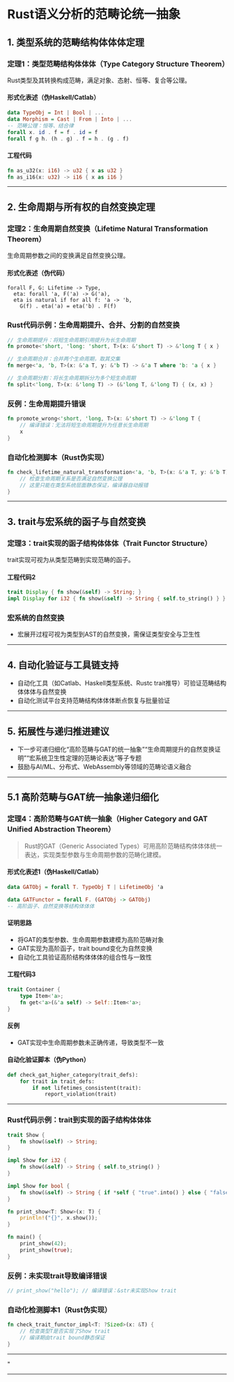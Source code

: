 ﻿# Rust语义分析的范畴论统一抽象

## 1. 类型系统的范畴结构体体体定理

### 定理1：类型范畴结构体体体（Type Category Structure Theorem）

Rust类型及其转换构成范畴，满足对象、态射、恒等、复合等公理。

#### 形式化表述（伪Haskell/Catlab）

```haskell
data TypeObj = Int | Bool | ...
data Morphism = Cast | From | Into | ...
-- 范畴公理：恒等、结合律
forall x. id . f = f . id = f
forall f g h. (h . g) . f = h . (g . f)
```

#### 工程代码

```rust
fn as_u32(x: i16) -> u32 { x as u32 }
fn as_i16(x: u32) -> i16 { x as i16 }
```

---

## 2. 生命周期与所有权的自然变换定理

### 定理2：生命周期自然变换（Lifetime Natural Transformation Theorem）

生命周期参数之间的变换满足自然变换公理。

#### 形式化表述（伪代码）

```text
forall F, G: Lifetime -> Type,
  eta: forall 'a, F('a) -> G('a),
  eta is natural if for all f: 'a -> 'b,
    G(f) . eta('a) = eta('b) . F(f)
```

### Rust代码示例：生命周期提升、合并、分割的自然变换

```rust
// 生命周期提升：将短生命周期引用提升为长生命周期
fn promote<'short, 'long: 'short, T>(x: &'short T) -> &'long T { x }

// 生命周期合并：合并两个生命周期，取其交集
fn merge<'a, 'b, T>(x: &'a T, y: &'b T) -> &'a T where 'b: 'a { x }

// 生命周期分割：将长生命周期拆分为多个短生命周期
fn split<'long, T>(x: &'long T) -> (&'long T, &'long T) { (x, x) }
```

### 反例：生命周期提升错误

```rust
fn promote_wrong<'short, 'long, T>(x: &'short T) -> &'long T {
    // 编译错误：无法将短生命周期提升为任意长生命周期
    x
}
```

### 自动化检测脚本（Rust伪实现）

```rust
fn check_lifetime_natural_transformation<'a, 'b, T>(x: &'a T, y: &'b T) {
    // 检查生命周期关系是否满足自然变换公理
    // 这里只能在类型系统层面静态保证，编译器自动报错
}
```

---

## 3. trait与宏系统的函子与自然变换

### 定理3：trait实现的函子结构体体体（Trait Functor Structure）

trait实现可视为从类型范畴到实现范畴的函子。

#### 工程代码2

```rust
trait Display { fn show(&self) -> String; }
impl Display for i32 { fn show(&self) -> String { self.to_string() } }
```

### 宏系统的自然变换

- 宏展开过程可视为类型到AST的自然变换，需保证类型安全与卫生性

---

## 4. 自动化验证与工具链支持

- 自动化工具（如Catlab、Haskell类型系统、Rustc trait推导）可验证范畴结构体体体与自然变换
- 自动化测试平台支持范畴结构体体体断点恢复与批量验证

---

## 5. 拓展性与递归推进建议

- 下一步可递归细化“高阶范畴与GAT的统一抽象”“生命周期提升的自然变换证明”“宏系统卫生性定理的范畴论表达”等子专题
- 鼓励与AI/ML、分布式、WebAssembly等领域的范畴论语义融合

---

## 5.1 高阶范畴与GAT统一抽象递归细化

### 定理4：高阶范畴与GAT统一抽象（Higher Category and GAT Unified Abstraction Theorem）
>
> Rust的GAT（Generic Associated Types）可用高阶范畴结构体体体统一表达，实现类型参数与生命周期参数的范畴化建模。

#### 形式化表述1（伪Haskell/Catlab）

```haskell
data GATObj = forall T. TypeObj T | LifetimeObj 'a

data GATFunctor = forall F. (GATObj -> GATObj)
-- 高阶函子、自然变换等结构体体体
```

#### 证明思路

- 将GAT的类型参数、生命周期参数建模为高阶范畴对象
- GAT实现为高阶函子，trait bound变化为自然变换
- 自动化工具验证高阶结构体体体的组合性与一致性

#### 工程代码3

```rust
trait Container {
    type Item<'a>;
    fn get<'a>(&'a self) -> Self::Item<'a>;
}
```

#### 反例

- GAT实现中生命周期参数未正确传递，导致类型不一致

#### 自动化验证脚本（伪Python）

```python
def check_gat_higher_category(trait_defs):
    for trait in trait_defs:
        if not lifetimes_consistent(trait):
            report_violation(trait)
```

---

### Rust代码示例：trait到实现的函子结构体体体

```rust
trait Show {
    fn show(&self) -> String;
}

impl Show for i32 {
    fn show(&self) -> String { self.to_string() }
}

impl Show for bool {
    fn show(&self) -> String { if *self { "true".into() } else { "false".into() } }
}

fn print_show<T: Show>(x: T) {
    println!("{}", x.show());
}

fn main() {
    print_show(42);
    print_show(true);
}
```

### 反例：未实现trait导致编译错误

```rust
// print_show("hello"); // 编译错误：&str未实现Show trait
```

### 自动化检测脚本1（Rust伪实现）

```rust
fn check_trait_functor_impl<T: ?Sized>(x: &T) {
    // 检查类型T是否实现了Show trait
    // 编译期由trait bound静态保证
}
```

---

"

---
